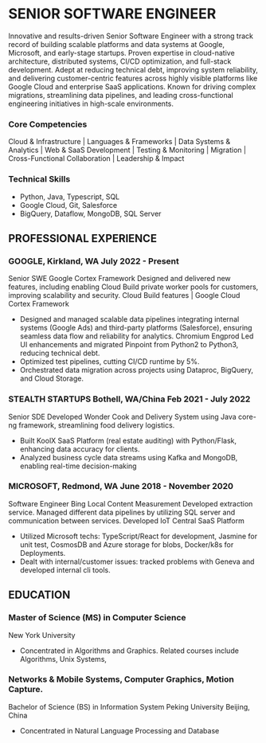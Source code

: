 # SENIOR SOFTWARE ENGINEER

Innovative and results-driven Senior Software Engineer with a strong track record of building scalable
platforms and data systems at Google, Microsoft, and early-stage startups. Proven expertise in
cloud-native architecture, distributed systems, CI/CD optimization, and full-stack development. Adept at
reducing technical debt, improving system reliability, and delivering customer-centric features across
highly visible platforms like Google Cloud and enterprise SaaS applications. Known for driving complex
migrations, streamlining data pipelines, and leading cross-functional engineering initiatives in high-scale
environments.

### Core Competencies

Cloud & Infrastructure | Languages & Frameworks | Data Systems & Analytics |
Web & SaaS Development | Testing & Monitoring | Migration |
Cross-Functional Collaboration | Leadership & Impact

### Technical Skills

- Python, Java, Typescript, SQL
- Google Cloud, Git, Salesforce
- BigQuery, Dataflow, MongoDB, SQL Server

## PROFESSIONAL EXPERIENCE

### GOOGLE, Kirkland, WA July 2022 - Present

Senior SWE
Google Cortex Framework
Designed and delivered new features, including enabling Cloud Build private worker pools for customers,
improving scalability and security. Cloud Build features | Google Cloud Cortex Framework

- Designed and managed scalable data pipelines integrating internal systems (Google Ads) and
third-party platforms (Salesforce), ensuring seamless data flow and reliability for analytics.
Chromium Engprod
Led UI enhancements and migrated Pinpoint from Python2 to Python3, reducing technical debt.
- Optimized test pipelines, cutting CI/CD runtime by 5%.
- Orchestrated data migration across projects using Dataproc, BigQuery, and Cloud Storage.

### STEALTH STARTUPS Bothell, WA/China Feb 2021 - July 2022

Senior SDE
Developed Wonder Cook and Delivery System using Java core-ng framework, streamlining food delivery
logistics.
- Built KoolX SaaS Platform (real estate auditing) with Python/Flask, enhancing data accuracy for
clients.
- Analyzed business cycle data streams using Kafka and MongoDB, enabling real-time
decision-making

### MICROSOFT, Redmond, WA June 2018 - November 2020

Software Engineer
Bing Local Content Measurement
Developed extraction service. Managed different data pipelines by utilizing SQL server and
communication between services.
Developed IoT Central SaaS Platform
- Utilized Microsoft techs: TypeScript/React for development, Jasmine for unit test, CosmosDB and
Azure storage for blobs, Docker/k8s for Deployments.
- Dealt with internal/customer issues: tracked problems with Geneva and developed internal cli
tools.

## EDUCATION

### Master of Science (MS) in Computer Science
New York University

- Concentrated in Algorithms and Graphics. Related courses include Algorithms, Unix Systems,

### Networks & Mobile Systems, Computer Graphics, Motion Capture.

Bachelor of Science (BS) in Information System
Peking University Beijing, China

- Concentrated in Natural Language Processing and Database
